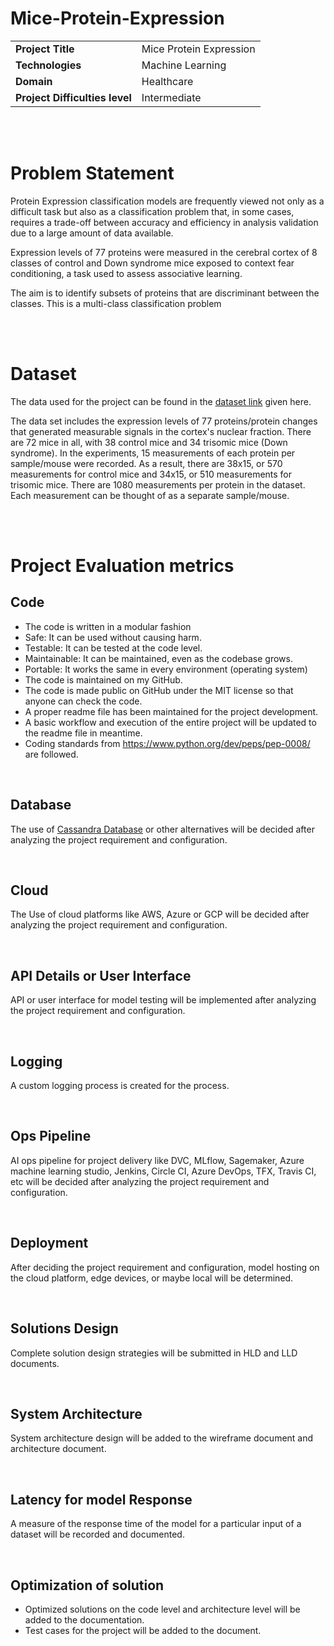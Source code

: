 # Mice-Protein-Expression

|                               |                       |
|---                            |---                    |
|__Project Title__              |Mice Protein Expression|
|__Technologies__               |Machine Learning       |
|__Domain__                     |Healthcare             |
|__Project Difficulties level__ |Intermediate           |

<br><br>

# Problem Statement
Protein Expression classification models are frequently viewed not only as a difficult task but also as a classification problem that, in some cases, requires a trade-off between accuracy and efficiency in analysis validation due to a large amount of data available.

Expression levels of 77 proteins were measured in the cerebral cortex of 8 classes of control and Down syndrome mice exposed to context fear conditioning, a task used to assess associative learning.

The aim is to identify subsets of proteins that are discriminant between the classes. This is a multi-class classification problem

<br><br>

# Dataset
The data used for the project can be found in the [dataset link](https://archive.ics.uci.edu/ml/datasets/Mice+Protein+Expression) given here.

The data set includes the expression levels of 77 proteins/protein changes that generated measurable signals in the cortex's nuclear fraction. There are 72 mice in all, with 38 control mice and 34 trisomic mice (Down syndrome). In the experiments, 15 measurements of each protein per sample/mouse were recorded. As a result, there are 38x15, or 570 measurements for control mice and 34x15, or 510 measurements for trisomic mice. There are 1080 measurements per protein in the dataset. Each measurement can be thought of as a separate sample/mouse.

<br><br>

# Project Evaluation metrics
## Code
* The code is written in a modular fashion
* Safe: It can be used without causing harm.
* Testable: It can be tested at the code level.
* Maintainable: It can be maintained, even as the codebase grows.
* Portable: It works the same in every environment (operating system)
* The code is maintained on my GitHub.
* The code is made public on GitHub under the MIT license so that anyone can check the code.
* A proper readme file has been maintained for the project development.
* A basic workflow and execution of the entire project will be updated to the readme
file in meantime.
* Coding standards from https://www.python.org/dev/peps/pep-0008/ are followed.

<br>

## Database
The use of [Cassandra Database](https://astra.dev/ineuron) or other alternatives will be decided after analyzing the project requirement and configuration.

<br>

## Cloud
The Use of cloud platforms like AWS, Azure or GCP will be decided after analyzing the project requirement and configuration.

<br>

## API Details or User Interface
API or user interface for model testing will be implemented after analyzing the project requirement and configuration.

<br>

## Logging
A custom logging process is created for the process.

<br>

## Ops Pipeline
AI ops pipeline for project delivery like DVC, MLflow, Sagemaker, Azure machine learning studio, Jenkins, Circle CI, Azure DevOps, TFX, Travis CI, etc will be decided after analyzing the project requirement and configuration.


<br>

## Deployment
After deciding the project requirement and configuration, model hosting on the cloud platform, edge devices, or maybe local will be determined.

<br>

## Solutions Design
Complete solution design strategies will be submitted in HLD and LLD documents.

<br>

## System Architecture
System architecture design will be added to the wireframe document and architecture document.

<br>

## Latency for model Response
A measure of the response time of the model for a particular input of a
dataset will be recorded and documented.

<br>

## Optimization of solution
* Optimized solutions on the code level and architecture level will be added to the documentation.
* Test cases for the project will be added to the document.

<!-- # Submission requirement
## High-level Document
## Low-level Document
## Architectur Document
## Wirefram Document
## Project code sample link
## Detail Project Report
## Project demo Video
## Project sample Link
## Project LinkedIn a post
## Linkedin post sample Link -->